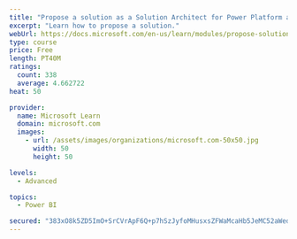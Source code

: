 ```yaml
---
title: "Propose a solution as a Solution Architect for Power Platform and Dynamics 365"
excerpt: "Learn how to propose a solution."
webUrl: https://docs.microsoft.com/en-us/learn/modules/propose-solution/
type: course
price: Free
length: PT40M
ratings:
  count: 338
  average: 4.662722
heat: 50

provider:
  name: Microsoft Learn
  domain: microsoft.com
  images:
    - url: /assets/images/organizations/microsoft.com-50x50.jpg
      width: 50
      height: 50

levels:
  - Advanced

topics:
  - Power BI

secured: "383xO8k5ZD5ImO+SrCVrApF6Q+p7hSzJyfoMHusxsZFWaMcaHb5JeMC52aWedi2KuS0dpGZUyHkB8vVCXzoELmp6zl0U33efciVsNsvfdrP5xFw93VMyrCQdGh6eqHb4D2BDPZ3qzElhCEh/YQl0+6Ai7drYJpeBAgiXjT9v2BkWOQPpGe2ZSm2DNq6OHkxvDWRkaCsn5Fs/n1OlV00BPBt94XuXrDiTzz502dx0Azl9CmaloUBjcJB6e12+RohAazLsPdlmtgiWdOihKZ953E5Aaxl/INlfn1/Yonq97gjWcIT7PyK8cAaialyTWLnhmA0N+YGMw9db3FlB+TOdetWPk8Lf/157kwaistrirVYSSAYdtSsevjdMMpj6uuzqg478OKHgyCyaNNbExsqz2YE1GChZUAUH3OwBvdXuXww=;6LqTtcn3q5LEO6flhsKGrg=="
---
```


